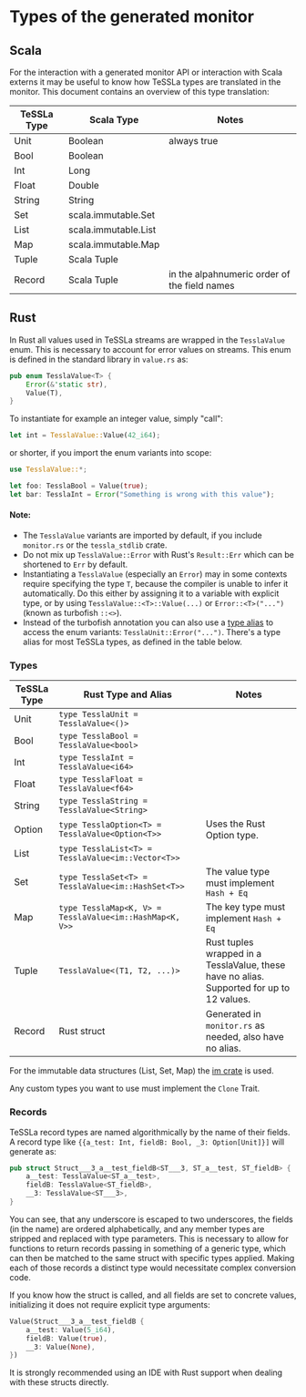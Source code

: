# Types of the generated monitor 

## Scala

For the interaction with a generated monitor API or interaction with Scala externs it may be useful to know how TeSSLa types are translated in the monitor.
This document contains an overview of this type translation:


| TeSSLa Type   | Scala Type                | Notes                                                     |
|---------------|---------------------------|-----------------------------------------------------------|
| Unit          | Boolean                   | always true                                               |
| Bool          | Boolean                   |                                                           |
| Int           | Long                      |                                                           |
| Float         | Double                    |                                                           |
| String        | String                    |                                                           |
| Set           | scala.immutable.Set       |                                                           |
| List          | scala.immutable.List      |                                                           |
| Map           | scala.immutable.Map       |                                                           |
| Tuple         | Scala Tuple               |                                                           |
| Record        | Scala Tuple               | in the alpahnumeric order of the field names              |

## Rust

In Rust all values used in TeSSLa streams are wrapped in the `TesslaValue` enum. This is necessary to account for
error values on streams. This enum is defined in the standard library in `value.rs` as:
```rust
pub enum TesslaValue<T> {
    Error(&'static str),
    Value(T),
}
```
To instantiate for example an integer value, simply "call":
```rust
let int = TesslaValue::Value(42_i64);
```
or shorter, if you import the enum variants into scope:
```rust
use TesslaValue::*;

let foo: TesslaBool = Value(true);
let bar: TesslaInt = Error("Something is wrong with this value");
```

#### Note:
- The `TesslaValue` variants are imported by default, if you include `monitor.rs` or the `tessla_stdlib` crate.
- Do not mix up `TesslaValue::Error` with Rust's `Result::Err` which can be shortened to `Err` by default.
- Instantiating a `TesslaValue` (especially an `Error`) may in some contexts require specifying the type `T`,
because the compiler is unable to infer it automatically. Do this either by assigning it to a variable with explicit type,
or by using `TesslaValue::<T>::Value(...)` or `Error::<T>("...")` (known as turbofish `::<>`).
- Instead of the turbofish annotation you can also use a [type alias](https://doc.rust-lang.org/reference/items/type-aliases.html)
to access the enum variants: `TesslaUnit::Error("...")`. There's a type alias for most TeSSLa types, as defined in the table below.

### Types

| TeSSLa Type | Rust Type and Alias                                     | Notes                                                                                     |
|-------------|---------------------------------------------------------|-------------------------------------------------------------------------------------------|
| Unit        | `type TesslaUnit = TesslaValue<()>`                     |                                                                                           |
| Bool        | `type TesslaBool = TesslaValue<bool>`                   |                                                                                           |
| Int         | `type TesslaInt = TesslaValue<i64>`                     |                                                                                           |
| Float       | `type TesslaFloat = TesslaValue<f64>`                   |                                                                                           |
| String      | `type TesslaString = TesslaValue<String>`               |                                                                                           |
| Option      | `type TesslaOption<T> = TesslaValue<Option<T>>`         | Uses the Rust Option type.                                                                |
| List        | `type TesslaList<T> = TesslaValue<im::Vector<T>>`       |                                                                                           |
| Set         | `type TesslaSet<T> = TesslaValue<im::HashSet<T>>`       | The value type must implement `Hash + Eq`                                                 |
| Map         | `type TesslaMap<K, V> = TesslaValue<im::HashMap<K, V>>` | The key type must implement `Hash + Eq`                                                   |
| Tuple       | `TesslaValue<(T1, T2, ...)>`                            | Rust tuples wrapped in a TesslaValue, these have no alias. Supported for up to 12 values. |
| Record      | Rust struct                                             | Generated in `monitor.rs` as needed, also have no alias.                                  |

For the immutable data structures (List, Set, Map) the [im crate](https://docs.rs/im/15.0.0/im/) is used.

Any custom types you want to use must implement the `Clone` Trait.

### Records

TeSSLa record types are named algorithmically by the name of their fields. A record type like
`{{a_test: Int, fieldB: Bool, _3: Option[Unit]}]` will generate as:
```rust
pub struct Struct___3_a__test_fieldB<ST___3, ST_a__test, ST_fieldB> {
    a__test: TesslaValue<ST_a__test>,
    fieldB: TesslaValue<ST_fieldB>,
    __3: TesslaValue<ST___3>,
}
```
You can see, that any underscore is escaped to two underscores, the fields (in the name) are ordered alphabetically, and
any member types are stripped and replaced with type parameters. This is necessary to allow for functions to return
records passing in something of a generic type, which can then be matched to the same struct with specific types applied.
Making each of those records a distinct type would necessitate complex conversion code.

If you know how the struct is called, and all fields are set to concrete values, initializing it does not require
explicit type arguments:
```rust
Value(Struct___3_a__test_fieldB {
    a__test: Value(5_i64),
    fieldB: Value(true),
    __3: Value(None),
})
```
It is strongly recommended using an IDE with Rust support when dealing with these structs directly. 